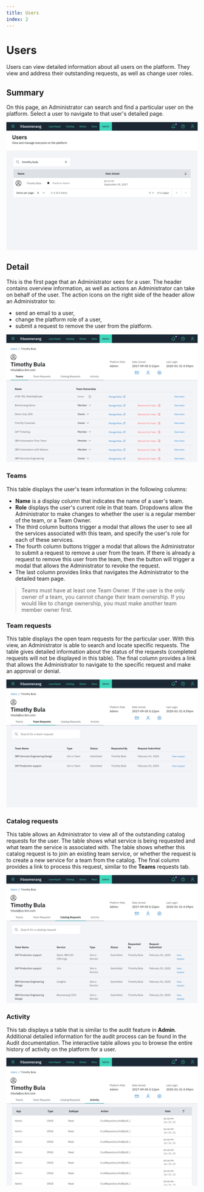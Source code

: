 ```yaml
---
title: Users
index: 2
---
```


# Users

Users can view detailed information about all users on the platform. They view and address their outstanding requests, as well as change user roles.

## Summary

On this page, an Administrator can search and find a particular user on the platform. Select a user to navigate to that user's detailed page.

![View Users](./assets/img/users/boomerangadmin-userstable.png)

## Detail

This is the first page that an Administrator sees for a user. The header contains overview information, as well as actions an Administrator can take on behalf of the user. The action icons on the right side of the header allow an Administrator to:
- send an email to a user, 
- change the platform role of a user, 
- submit a request to remove the user from the platform.

![View Users](./assets/img/users/boomerangadmin-detaileduser.png)

### Teams

This table displays the user's team information in the following columns:
- **Name** is a display column that indicates the name of a user's team.
- **Role** displays the user's current role in that team. Dropdowns allow the Administrator to make changes to whether the user is a regular member of the team, or a Team Owner.
- The third column buttons trigger a modal that allows the user to see all the services associated with this team, and specify the user's role for each of these services. 
- The fourth column buttons trigger a modal that allows the Administrator to submit a request to remove a user from the team. If there is already a request to remove this user from the team, then the button will trigger a modal that allows the Administrator to revoke the request. 
- The last column provides links that navigates the Administrator to the detailed team page.

> Teams must have at least one Team Owner. If the user is the only owner of a team, you cannot change their team ownership. If you would like to change ownership, you must make another team member owner first.

### Team requests

This table displays the open team requests for the particular user. With this view, an Administrator is able to search and locate specific requests. The table gives detailed information about the status of the requests (completed requests will not be displayed in this table). The final column provides a link that allows the Administrator to navigate to the specific request and make an approval or denial.

![User Team Requests](./assets/img/users/boomerangadmin-userteamrequests.png)

### Catalog requests

This table allows an Administrator to view all of the outstanding catalog requests for the user. The table shows what service is being requested and what team the service is associated with. The table shows whether this catalog request is to join an existing team service, or whether the request is to create a new service for a team from the catalog. The final column provides a link to process this request, similar to the **Teams** requests tab.

![User Catalog Requests](./assets/img/users/boomerangadmin-usercatalogrequests.png)

### Activity

This tab displays a table that is similar to the audit feature in **Admin**. Additional detailed information for the audit process can be found in the Audit documentation. The interactive table allows you to browse the entire history of activity on the platform for a user.

![User Activity](./assets/img/users/boomerangadmin-useractivity.png)
